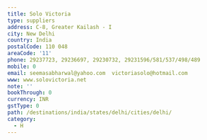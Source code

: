 ```yaml
---
title: Solo Victoria
type: suppliers
address: C-8, Greater Kailash - I
city: New Delhi
country: India
postalCode: 110 048
areaCode: '11'
phone: 29237723, 29236697, 29230732, 29231596/581/537/498/489
mobile: 0
email: seemasabharwal@yahoo.com  victoriasolo@hotmail.com
www: www.solovictoria.net
note: ''
bookThrough: 0
currency: INR
gstType: 0
path: /destinations/india/states/delhi/cities/delhi/
category:
  - H
---
```


